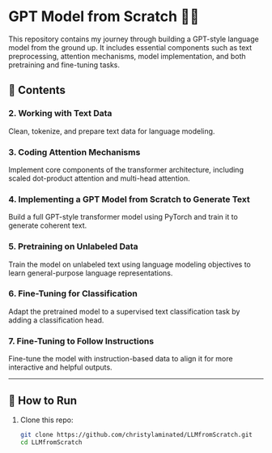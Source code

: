 # GPT Model from Scratch 🧠💬

This repository contains my journey through building a GPT-style language model from the ground up. It includes essential components such as text preprocessing, attention mechanisms, model implementation, and both pretraining and fine-tuning tasks.

## 📁 Contents

### 2. Working with Text Data  
Clean, tokenize, and prepare text data for language modeling.

### 3. Coding Attention Mechanisms  
Implement core components of the transformer architecture, including scaled dot-product attention and multi-head attention.

### 4. Implementing a GPT Model from Scratch to Generate Text  
Build a full GPT-style transformer model using PyTorch and train it to generate coherent text.

### 5. Pretraining on Unlabeled Data  
Train the model on unlabeled text using language modeling objectives to learn general-purpose language representations.

### 6. Fine-Tuning for Classification  
Adapt the pretrained model to a supervised text classification task by adding a classification head.

### 7. Fine-Tuning to Follow Instructions  
Fine-tune the model with instruction-based data to align it for more interactive and helpful outputs.

---

## 🚀 How to Run

1. Clone this repo:  
   ```bash
   git clone https://github.com/christylaminated/LLMfromScratch.git
   cd LLMfromScratch
